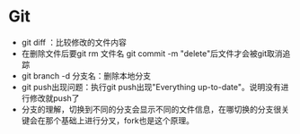 # Git

- git diff ：比较修改的文件内容
- 在删除文件后要git rm 文件名    git commit -m "delete"后文件才会被git取消追踪
- git branch -d 分支名：删除本地分支
- git push出现问题：执行git push出现"Everything up-to-date"。说明没有进行修改就push了
- 分支的理解，切换到不同的分支会显示不同的文件信息，在哪切换的分支很关键会在那个基础上进行分叉，fork也是这个原理。
